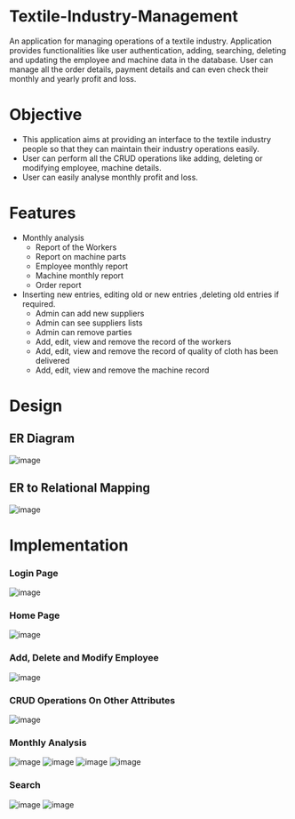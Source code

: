 # Textile-Industry-Management
An application for managing operations of a textile industry. Application provides functionalities like user authentication, adding, searching, deleting and updating the employee and machine data in the database. User can manage all the order details, payment details and can even check their monthly and yearly profit and loss.
# Objective 
* This application aims at providing an interface to the textile industry people so that they can maintain their industry operations easily.
* User can perform all the CRUD operations like adding, deleting or modifying employee, machine details.
* User can easily analyse monthly profit and loss.
# Features
* Monthly analysis
  * Report of the Workers 
  * Report on machine parts 
  * Employee monthly report 
  * Machine monthly report
  * Order report 
* Inserting new entries, editing old or new entries ,deleting old entries if required.
  * Admin can add new suppliers 
  * Admin can see suppliers lists
  * Admin can remove parties
  * Add, edit, view and remove the record    of the workers 
  * Add, edit, view and remove the record of quality of cloth  has  been delivered 
  * Add, edit, view and remove the  machine record
# Design 
## ER Diagram
![image](https://user-images.githubusercontent.com/84658340/131807918-0e26ee1c-6d10-49ba-926c-1a5b7d204f64.png)
## ER to Relational Mapping
![image](https://user-images.githubusercontent.com/84658340/131808084-443cac72-c23e-4b7e-8b60-a17b4180e3b9.png)
# Implementation
### Login Page 
![image](https://user-images.githubusercontent.com/84658340/131809752-671c8b53-632c-4bbf-b7dd-9182abfee001.png)
### Home Page
![image](https://user-images.githubusercontent.com/84658340/131809858-53a5cd13-bdae-49ed-b45f-1e9607459903.png)
### Add, Delete and Modify Employee
![image](https://user-images.githubusercontent.com/84658340/131808724-d05e8239-5e6d-4d34-a372-df7ef8c52087.png)
### CRUD Operations On Other Attributes
![image](https://user-images.githubusercontent.com/84658340/131808900-aa518635-0308-48bb-8f81-d6444c99b164.png)
### Monthly Analysis 
![image](https://user-images.githubusercontent.com/84658340/131809055-d568d3ce-8659-48e3-8ad6-8b62b6f24101.png)
![image](https://user-images.githubusercontent.com/84658340/131809129-92e07386-b401-42ff-a532-2e3f8ec839f0.png)
![image](https://user-images.githubusercontent.com/84658340/131809213-b14e38c0-ce54-4905-8099-1765850188a5.png)
![image](https://user-images.githubusercontent.com/84658340/131809319-d4b288a4-ae8a-4610-826b-94ed023aeebc.png)
### Search 
![image](https://user-images.githubusercontent.com/84658340/131809460-704ddefc-83e0-4c41-a415-e9d18e1ad352.png)
![image](https://user-images.githubusercontent.com/84658340/131809497-be45665d-9fb5-4ea7-aa59-6060a731481c.png)









